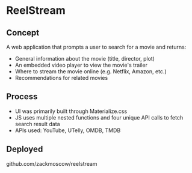 # ReelStream

## Concept 
A web application that prompts a user to search for a movie and returns:
- General information about the movie (title, director, plot)
- An embedded video player to view the movie's trailer
- Where to stream the movie online (e.g. Netflix, Amazon, etc.)
- Recommendations for related movies

## Process
- UI was primarily built through Materialize.css
- JS uses multiple nested functions and four unique API calls to fetch search result data
- APIs used: YouTube, UTelly, OMDB, TMDB

## Deployed
github.com/zackmoscow/reelstream 

